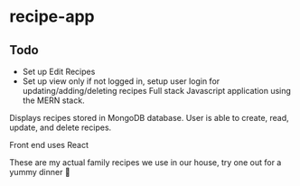# recipe-app

## Todo
- Set up Edit Recipes
- Set up view only if not logged in, setup user login for updating/adding/deleting recipes
Full stack Javascript application using the MERN stack.

Displays recipes stored in MongoDB database. User is able to create, read, update, and delete recipes. 

Front end uses React

These are my actual family recipes we use in our house, try one out for a yummy dinner 🙂

